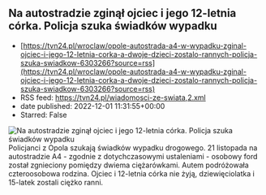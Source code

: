 ## Na autostradzie zginął ojciec i jego 12-letnia córka. Policja szuka świadków wypadku
 - [https://tvn24.pl/wroclaw/opole-autostrada-a4-w-wypadku-zginal-ojciec-i-jego-12-letnia-corka-a-dwoje-dzieci-zostalo-rannych-policja-szuka-swiadkow-6303266?source=rss](https://tvn24.pl/wroclaw/opole-autostrada-a4-w-wypadku-zginal-ojciec-i-jego-12-letnia-corka-a-dwoje-dzieci-zostalo-rannych-policja-szuka-swiadkow-6303266?source=rss)
 - RSS feed: https://tvn24.pl/wiadomosci-ze-swiata,2.xml
 - date published: 2022-12-01 11:31:55+00:00
 - Starred: False

<img alt="Na autostradzie zginął ojciec i jego 12-letnia córka. Policja szuka świadków wypadku" src="https://tvn24.pl/najnowsze/cdn-zdjecie-i9ukdx-tragiczny-wypadek-na-opolskim-odcinku-autostrady-a4-6232719/alternates/LANDSCAPE_1280" />
    Policjanci z Opola szukają świadków wypadku drogowego. 21 listopada na autostradzie A4 - zgodnie z dotychczasowymi ustaleniami - osobowy ford został zgnieciony pomiędzy dwiema ciężarówkami. Autem podróżowała czteroosobowa rodzina. Ojciec i 12-letnia córka nie żyją, dziewięciolatka i 15-latek zostali ciężko ranni.
